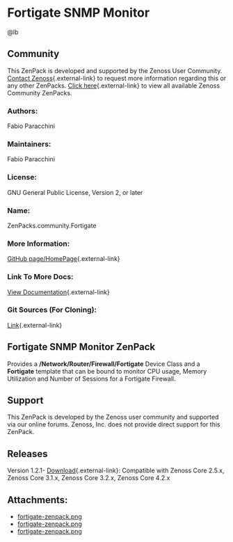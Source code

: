 # Fortigate SNMP Monitor

@lb[](img/zenpack-fortigate-zenpack.png)

## Community

This ZenPack is developed and supported by the Zenoss User Community.
[Contact Zenoss](https://tryit.zenoss.com/zenpack-contact/){.external-link} to
request more information regarding this or any other ZenPacks. [Click here](https://zenoss.com/product/zenpacks?f%5B0%5D=im_field_zenpack_category:1021){.external-link} to
view all available Zenoss Community ZenPacks.

### Authors:

Fabio Paracchini

### Maintainers:

Fabio Paracchini

### License:

GNU General Public License, Version 2, or later

### Name:

ZenPacks.community.Fortigate

### More Information:

[GitHub page/HomePage](http://community.zenoss.org/docs/DOC-3420){.external-link}

### Link To More Docs:

[View Documentation](http://community.zenoss.org/docs/DOC-3420){.external-link}

### Git Sources (For Cloning):

[Link](https://github.com/zenoss/ZenPacks.community.Fortigate.git){.external-link}

## Fortigate SNMP Monitor ZenPack

Provides a **/Network/Router/Firewall/Fortigate** Device Class and a
**Fortigate** template that can be bound to monitor CPU usage, Memory
Utilization and Number of Sessions for a Fortigate Firewall.

## Support

This ZenPack is developed by the Zenoss user community and supported via
our online forums. Zenoss, Inc. does not provide direct support for this
ZenPack.

## Releases

Version 1.2.1- [Download](https://storage.googleapis.com/zenpacks/ZenPacks.community.Fortigate/1.2.1/ZenPacks.community.Fortigate-1.2.1.egg){.external-link}:   Compatible with Zenoss Core 2.5.x, Zenoss Core 3.1.x, Zenoss Core
    3.2.x, Zenoss Core 4.2.x

## Attachments:

-   [fortigate-zenpack.png](img/zenpack-fortigate-zenpack.png)
-   [fortigate-zenpack.png](img/zenpack-fortigate-zenpack.png)
-   [fortigate-zenpack.png](img/zenpack-fortigate-zenpack.png)

